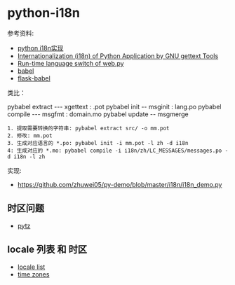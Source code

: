 # python-i18n

参考资料:

* [python i18n实现](http://www.jianshu.com/p/f139697dbe7a)
* [Internationalization (i18n) of Python Application by GNU gettext Tools](https://siongui.github.io/2016/01/14/python-i18n-py-application-by-gnu-gettext/)
* [Run-time language switch of web.py](http://webpy.org/cookbook/runtime-language-switch)
* [babel](http://babel.pocoo.org/en/latest/index.html)
* [flask-babel](https://pythonhosted.org/Flask-Babel/)

类比：

pybabel extract --- xgettext : .pot
pybabel init -- msginit : lang.po
pybabel compile --- msgfmt : domain.mo
pybabel update -- msgmerge

	1. 提取需要转换的字符串: pybabel extract src/ -o mm.pot
	2. 修改: mm.pot
	3. 生成对应语言的 *.po: pybabel init -i mm.pot -l zh -d i18n
	4: 生成对应的 *.mo: pybabel compile -i i18n/zh/LC_MESSAGES/messages.po -d i18n -l zh

实现:

* <https://github.com/zhuwei05/py-demo/blob/master/i18n/i18n_demo.py>


## 时区问题

* [pytz](http://tech.glowing.com/cn/dealing-with-timezone-in-python/)


## locale 列表 和 时区

* [locale list](https://gist.github.com/zhuwei05/12abe3e3f0962d3a6eea2fb0d3852514)
* [time zones](https://en.wikipedia.org/wiki/List_of_tz_database_time_zones)

